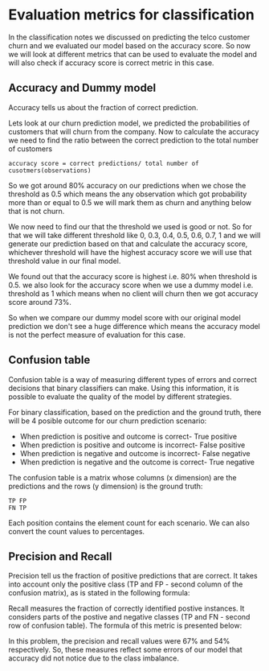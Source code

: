 # Evaluation metrics for classification

In the classification notes we discussed on predicting the telco customer churn and we evaluated our model based on the accuracy score. So now we will look at different metrics that can be used to evaluate the model and will also check if accuracy score is correct metric in this case.

## Accuracy and Dummy model
Accuracy tells us about the fraction of correct prediction. 

Lets look at our churn prediction model, we predicted the probabilities of customers that will churn from the company. Now to calculate the accuracy we need to find the ratio between the correct prediction to the total number of customers
```
accuracy score = correct predictions/ total number of cusotmers(observations)
```

So we got around 80% accuracy on our predictions when we chose the threshold as 0.5 which means the any observation which got probability more than or equal to 0.5 we will mark them as churn and anything below that is not churn.

We now need to find our that the threshold we used is good or not. So for that we will take different threshold like 0, 0.3, 0.4, 0.5, 0.6, 0.7, 1 and we will generate our prediction based on that and calculate the accuracy score, whichever threshold will have the highest accuracy score we will use that threshold value in our final model.

We found out that the accuracy score is highest i.e. 80% when threshold is 0.5. we also look for the accuracy score when we use a dummy model i.e. threshold as 1 which means when no client will churn then we got accuracy score around 73%.

So when we compare our dummy model score with our original model prediction we don't see a huge difference which means the accuracy model is not the perfect measure of evaluation for this case.

## Confusion table
Confusion table is a way of measuring different types of errors and correct decisions that binary classifiers can make. Using this information, it is possible to evaluate the quality of the model by different strategies.

For binary classification, based on the prediction and the ground truth, there will be 4 posible outcome for our churn prediction scenario:

- When prediction is positive and outcome is correct- True positive
- When prediction is positive and outcome is incorrect- False positive
- When prediction is negative and outcome is incorrect- False negative
- When prediction is negative and the outcome is correct- True negative

The confusion table is a matrix whose columns (x dimension) are the predictions and the rows (y dimension) is the ground truth:
```
TP FP
FN TP
```
Each position contains the element count for each scenario. We can also convert the count values to percentages.

## Precision and Recall

Precision tell us the fraction of positive predictions that are correct. It takes into account only the positive class (TP and FP - second column of the confusion matrix), as is stated in the following formula:

Recall measures the fraction of correctly identified postive instances. It considers parts of the postive and negative classes (TP and FN - second row of confusion table). The formula of this metric is presented below:

In this problem, the precision and recall values were 67% and 54% respectively. So, these measures reflect some errors of our model that accuracy did not notice due to the class imbalance.